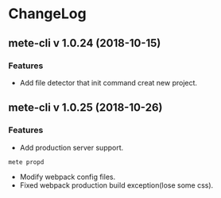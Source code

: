 # ChangeLog

## mete-cli v 1.0.24 (2018-10-15)

### Features

- Add file detector that init command creat new project.

## mete-cli v 1.0.25 (2018-10-26)

### Features

- Add production server support.
```shell
mete propd
```
- Modify webpack config files.
- Fixed webpack production build exception(lose some css).

